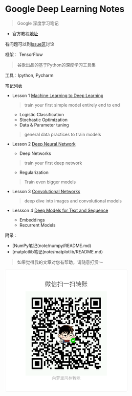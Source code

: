 # Google Deep Learning Notes

> Google 深度学习笔记

- 官方教程[地址](https://classroom.udacity.com/courses/ud730/lessons/6370362152/concepts/63798118170923)

有问题可以到[Issue区](https://github.com/ahangchen/GDLnotes/issues)讨论

框架： TensorFlow
> 谷歌出品的基于Python的深度学习工具集

工具：Ipython, Pycharm

笔记列表
- Lesson 1 [Machine Learning to Deep Learning](note/lesson-1/README.md)

    > train your first simple model entirely end to end
    
    - Logistic Classification
    - Stochastic Optimization
    - Data & Parameter tuning
    
    > general data practices to train models
- Lesson 2 [Deep Neural Network](note/lesson-2/README.md)
    - Deep Networks
    
    > train your first deep network
    
    - Regularization
    
    > Train even bigger models
- Lesson 3 [Convolutional Networks](note/lesson-3/README.md)

    > deep dive into images and convolutional models
    
- Lessson 4 [Deep Models for Text and Sequence](note/lesson-4/README.md)
    - Embeddings 
    - Recurrent Models
    
附录：
- [NumPy笔记(note/numpy/README.md)
- [matplotlib笔记(note/matplotlib/README.md)

> 如果觉得我的文章对您有帮助，请随意打赏～

<img src="res/wxmoney.jpg" width = "400" height = "400" alt="图片名称" align=center />

